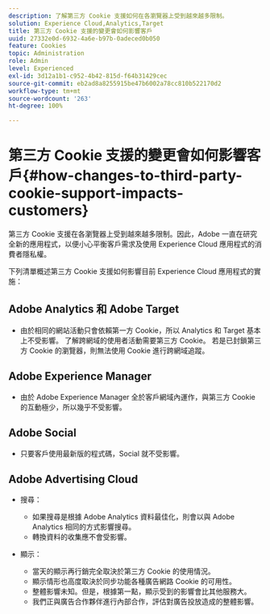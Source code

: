 ```yaml
---
description: 了解第三方 Cookie 支援如何在各瀏覽器上受到越來越多限制。
solution: Experience Cloud,Analytics,Target
title: 第三方 Cookie 支援的變更會如何影響客戶
uuid: 27332e0d-6932-4a6e-b97b-0adeced0b050
feature: Cookies
topic: Administration
role: Admin
level: Experienced
exl-id: 3d12a1b1-c952-4b42-815d-f64b31429cec
source-git-commit: eb2ad8a8255915be47b6002a78cc810b522170d2
workflow-type: tm+mt
source-wordcount: '263'
ht-degree: 100%

---
```


# 第三方 Cookie 支援的變更會如何影響客戶{#how-changes-to-third-party-cookie-support-impacts-customers}

第三方 Cookie 支援在各瀏覽器上受到越來越多限制。因此，Adobe 一直在研究全新的應用程式，以便小心平衡客戶需求及使用 Experience Cloud 應用程式的消費者隱私權。

下列清單概述第三方 Cookie 支援如何影響目前 Experience Cloud 應用程式的實施：

## Adobe Analytics 和 Adobe Target

* 由於相同的網站活動只會依賴第一方 Cookie，所以 Analytics 和 Target 基本上不受影響。 了解跨網域的使用者活動需要第三方 Cookie。 若是已封鎖第三方 Cookie 的瀏覽器，則無法使用 Cookie 進行跨網域追蹤。

## Adobe Experience Manager

* 由於 Adobe Experience Manager 全於客戶網域內運作，與第三方 Cookie 的互動極少，所以幾乎不受影響。

## Adobe Social

* 只要客戶使用最新版的程式碼，Social 就不受影響。

## Adobe Advertising Cloud

* 搜尋：

   * 如果搜尋是根據 Adobe Analytics 資料最佳化，則會以與 Adobe Analytics 相同的方式影響搜尋。
   * 轉換資料的收集應不會受影響。

* 顯示：

   * 當天的顯示再行銷完全取決於第三方 Cookie 的使用情況。
   * 顯示情形也高度取決於同步功能各種廣告網路 Cookie 的可用性。
   * 整體影響未知。但是，根據第一點，顯示受到的影響會比其他服務大。
   * 我們正與廣告合作夥伴進行內部合作，評估對廣告投放造成的整體影響。
